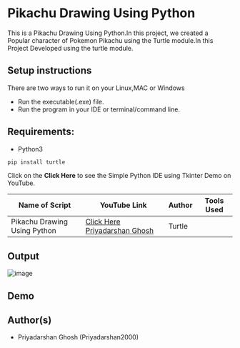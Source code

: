 # Pikachu Drawing Using Python
This is a Pikachu Drawing Using Python.In this project, we created a Popular character of Pokemon Pikachu using the Turtle module.In this Project Developed using the turtle module. 

## Setup instructions
There are two ways to run it on your Linux,MAC or Windows

- Run the executable(.exe) file.
- Run the program in your IDE or terminal/command line.

## Requirements:
- Python3

```bash
pip install turtle
```

Click on the **Click Here** to see the Simple Python IDE using Tkinter Demo on YouTube.

| Name of Script | YouTube Link |  Author | Tools Used |
| --- | --- | --- | --- 
|Pikachu Drawing Using Python| [Click Here](https://www.youtube.com/watch?v=Yf7f2JWlMu4) [Priyadarshan Ghosh](https://github.com/Priyadarshan2000)|Turtle

## Output
![image](https://user-images.githubusercontent.com/62868878/116377432-cd39a080-a82e-11eb-85b2-5bf0ec06aedd.png)


## Demo




## Author(s)

- Priyadarshan Ghosh (Priyadarshan2000)

